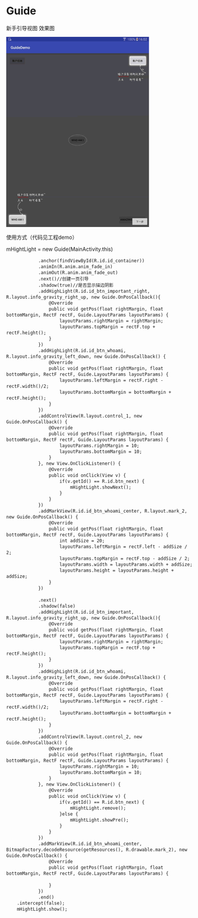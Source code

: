 # Guide
新手引导视图
效果图

![image](https://github.com/wcl9900/Guide/blob/master/guide.gif)

使用方式（代码见工程demo）

mHightLight = new Guide(MainActivity.this)

                .anchor(findViewById(R.id.id_container))
                .animIn(R.anim.anim_fade_in)
                .animOut(R.anim.anim_fade_out)
                .next()//创建一页引导
                .shadow(true)//是否显示描边阴影
                .addHighLight(R.id.id_btn_important_right, R.layout.info_gravity_right_up, new Guide.OnPosCallback(){
                    @Override
                    public void getPos(float rightMargin, float bottomMargin, RectF rectF, Guide.LayoutParams layoutParams) {
                        layoutParams.rightMargin = rightMargin;
                        layoutParams.topMargin = rectF.top + rectF.height();
                    }
                })
                .addHighLight(R.id.id_btn_whoami, R.layout.info_gravity_left_down, new Guide.OnPosCallback() {
                    @Override
                    public void getPos(float rightMargin, float bottomMargin, RectF rectF, Guide.LayoutParams layoutParams) {
                        layoutParams.leftMargin = rectF.right - rectF.width()/2;
                        layoutParams.bottomMargin = bottomMargin + rectF.height();
                    }
                })
                .addControlView(R.layout.control_1, new Guide.OnPosCallback() {
                    @Override
                    public void getPos(float rightMargin, float bottomMargin, RectF rectF, Guide.LayoutParams layoutParams) {
                        layoutParams.rightMargin = 10;
                        layoutParams.bottomMargin = 10;
                    }
                }, new View.OnClickListener() {
                    @Override
                    public void onClick(View v) {
                        if(v.getId() == R.id.btn_next) {
                            mHightLight.showNext();
                        }
                    }
                })
                .addMarkView(R.id.id_btn_whoami_center, R.layout.mark_2, new Guide.OnPosCallback() {
                    @Override
                    public void getPos(float rightMargin, float bottomMargin, RectF rectF, Guide.LayoutParams layoutParams) {
                        int addSize = 20;
                        layoutParams.leftMargin = rectF.left - addSize / 2;
                        layoutParams.topMargin = rectF.top - addSize / 2;
                        layoutParams.width = layoutParams.width + addSize;
                        layoutParams.height = layoutParams.height + addSize;
                    }
                })

                .next()
                .shadow(false)
                .addHighLight(R.id.id_btn_important, R.layout.info_gravity_right_up, new Guide.OnPosCallback(){
                    @Override
                    public void getPos(float rightMargin, float bottomMargin, RectF rectF, Guide.LayoutParams layoutParams) {
                        layoutParams.rightMargin = rightMargin;
                        layoutParams.topMargin = rectF.top + rectF.height();
                    }
                })
                .addHighLight(R.id.id_btn_whoami, R.layout.info_gravity_left_down, new Guide.OnPosCallback() {
                    @Override
                    public void getPos(float rightMargin, float bottomMargin, RectF rectF, Guide.LayoutParams layoutParams) {
                        layoutParams.leftMargin = rectF.right - rectF.width()/2;
                        layoutParams.bottomMargin = bottomMargin + rectF.height();
                    }
                })
                .addControlView(R.layout.control_2, new Guide.OnPosCallback() {
                    @Override
                    public void getPos(float rightMargin, float bottomMargin, RectF rectF, Guide.LayoutParams layoutParams) {
                        layoutParams.rightMargin = 10;
                        layoutParams.bottomMargin = 10;
                    }
                }, new View.OnClickListener() {
                    @Override
                    public void onClick(View v) {
                        if(v.getId() == R.id.btn_next) {
                            mHightLight.remove();
                        }else {
                            mHightLight.showPre();
                        }
                    }
                })
                .addMarkView(R.id.id_btn_whoami_center, BitmapFactory.decodeResource(getResources(), R.drawable.mark_2), new Guide.OnPosCallback() {
                    @Override
                    public void getPos(float rightMargin, float bottomMargin, RectF rectF, Guide.LayoutParams layoutParams) {

                    }
                })
                .end()
        .intercept(false);
        mHightLight.show();
